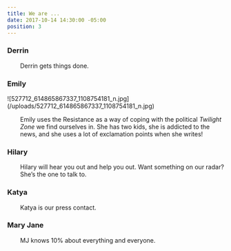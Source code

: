 ```yaml
---
title: We are ...
date: 2017-10-14 14:30:00 -05:00
position: 3
---
```


<h3 style="text-align: left;">Derrin</h3>
<p style="padding-left: 30px;">Derrin gets things done.</p>
<h3>Emily</h3>
![527712_614865867337_1108754181_n.jpg](/uploads/527712_614865867337_1108754181_n.jpg)<p style="padding-left: 30px;">Emily uses the Resistance as a way of coping with the political <em>Twilight Zone</em> we find ourselves in. She has two kids, she is addicted to the news, and she uses a lot of exclamation points when she writes!</p>
<h3>Hilary</h3>
<p style="padding-left: 30px;">Hilary will hear you out and help you out. Want something on our radar? She’s the one to talk to.</p>
<h3>Katya</h3>
<p style="padding-left: 30px;">Katya is our press contact.</p>
<h3>Mary Jane</h3>
<p style="padding-left: 30px;">MJ knows 10% about everything and everyone.</p>
